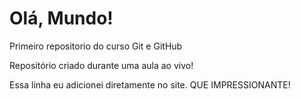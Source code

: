 # Olá, Mundo!
 Primeiro repositorio do curso Git e GitHub

 Repositório criado durante uma aula ao vivo!

Essa linha eu adicionei diretamente no site. QUE IMPRESSIONANTE!

